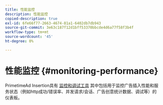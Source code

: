 ```yaml
---
title: 性能监控
description: 性能监控
copied-description: true
exl-id: 6fe66f77-2663-4674-81a1-6402db7db943
source-git-commit: 3e63c187f12d1bff53370bbcde4d6a77f58f3b4f
workflow-type: tm+mt
source-wordcount: '45'
ht-degree: 0%

---
```


# 性能监控 {#monitoring-performance}

PrimetimeAd Insertion具有 [监控和调试工具](https://ssai.console.primetime.adobe.com/) 其中包括用于监控广告插入性能和服务状态（例如http成功/错误率、并发请求/会话、广告创意统计数据、调试等）的仪表板。
